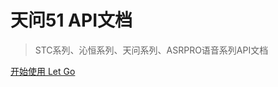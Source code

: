 <!-- _coverpage.md -->

# 天问51 API文档 

> STC系列、沁恒系列、天问系列、ASRPRO语音系列API文档

<!-- - 图形块功能说明及使用讲解
- 具体案例项目讲解 -->


<!-- [开始使用 Let Go](function/func01.md#STC8编程手册) -->
[开始使用 Let Go](/README.md)
